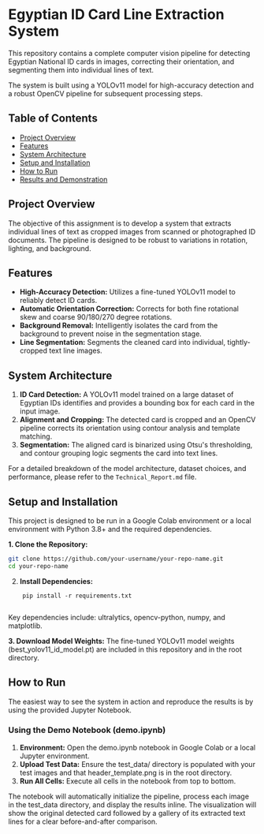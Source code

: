   # Egyptian ID Card Line Extraction System

This repository contains a complete computer vision pipeline for detecting Egyptian National ID cards in images, correcting their orientation, and segmenting them into individual lines of text.

The system is built using a YOLOv11 model for high-accuracy detection and a robust OpenCV pipeline for subsequent processing steps.

## Table of Contents
- [Project Overview](#project-overview)
- [Features](#features)
- [System Architecture](#system-architecture)
- [Setup and Installation](#setup-and-installation)
- [How to Run](#how-to-run)
- [Results and Demonstration](#results-and-demonstration)

## Project Overview

The objective of this assignment is to develop a system that extracts individual lines of text as cropped images from scanned or photographed ID documents. The pipeline is designed to be robust to variations in rotation, lighting, and background.

## Features

- **High-Accuracy Detection:** Utilizes a fine-tuned YOLOv11 model to reliably detect ID cards.
- **Automatic Orientation Correction:** Corrects for both fine rotational skew and coarse 90/180/270 degree rotations.
- **Background Removal:** Intelligently isolates the card from the background to prevent noise in the segmentation stage.
- **Line Segmentation:** Segments the cleaned card into individual, tightly-cropped text line images.

## System Architecture

1.  **ID Card Detection:** A YOLOv11 model trained on a large dataset of Egyptian IDs identifies and provides a bounding box for each card in the input image.
2.  **Alignment and Cropping:** The detected card is cropped and an OpenCV pipeline corrects its orientation using contour analysis and template matching.
3.  **Segmentation:** The aligned card is binarized using Otsu's thresholding, and contour grouping logic segments the card into text lines.

For a detailed breakdown of the model architecture, dataset choices, and performance, please refer to the `Technical_Report.md` file.

## Setup and Installation

This project is designed to be run in a Google Colab environment or a local environment with Python 3.8+ and the required dependencies.

**1. Clone the Repository:**
```bash
git clone https://github.com/your-username/your-repo-name.git
cd your-repo-name
```

2. **Install Dependencies:**

```
    pip install -r requirements.txt
 
```

Key dependencies include: ultralytics, opencv-python, numpy, and matplotlib.

**3. Download Model Weights:**
The fine-tuned YOLOv11 model weights (best_yolov11_id_model.pt) are included in this repository and in the root directory.

## How to Run

The easiest way to see the system in action and reproduce the results is by using the provided Jupyter Notebook.

### Using the Demo Notebook (demo.ipynb)

1. **Environment:** Open the demo.ipynb notebook in Google Colab or a local Jupyter environment.
2. **Upload Test Data:** Ensure the test_data/ directory is populated with your test images and that header_template.png is in the root directory.
3. **Run All Cells:** Execute all cells in the notebook from top to bottom.

The notebook will automatically initialize the pipeline, process each image in the test_data directory, and display the results inline. The visualization will show the original detected card followed by a gallery of its extracted text lines for a clear before-and-after comparison.